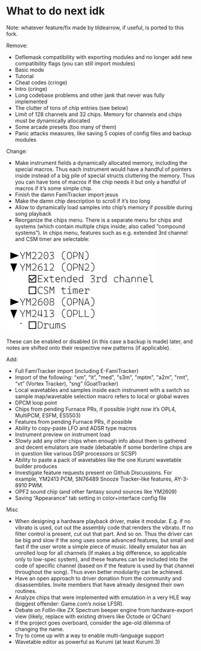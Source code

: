 # What to do next idk

Note: whatever feature/fix made by tildearrow, if useful, is ported to this fork.

Remove:
- Deflemask compatibility with exporting modules and no longer add new compatibility flags (you can still import modules)
- Basic mode
- Tutorial
- Cheat codes (cringe)
- Intro (cringe)
- Long codebase problems and other jank that never was fully implemented
- The clutter of tons of chip entries (see below)
- Limit of 128 channels and 32 chips. Memory for channels and chips must be dynamically allocated
- Some arcade presets (too many of them)
- Panic attacks measures, like saving 5 copies of config files and backup modules

Change:
- Make instrument fields a dynamically allocated memory, including the special macros. Thus each instrument would have a handful of pointers inside instead of a big pile of special structs cluttering the memory. Thus you can have tons of macros if the chip needs it but only a handful of macros if it’s some simple chip.
- Finish the damn FamiTracker import jesus
- Make the damn chip description to scroll if it’s too long
- Allow to dynamically load samples into chip’s memory if possible during song playback
- Reorganize the chips menu. There is a separate menu for chips and systems (which contain multiple chips inside; also called “compound systems”). In chips menu, features such as e.g. extended 3rd channel and CSM timer are selectable: 

![](chip_menu_draft.png)

These can be enabled or disabled (in this case a backup is made) later, and notes are shifted onto their respective new patterns (if applicable).

Add:
- Full FamiTracker import (including E-FamiTracker)
- Import of the following: “xm”, “it”, "med", "s3m", "mptm", "a2m", "rmt", “vt” (Vortex Tracker), “sng” (GoatTracker)
- Local wavetables and samples inside each instrument with a switch so sample map/wavetable selection macro refers to local or global waves
- DPCM loop point
- Chips from pending Furnace PRs, if possible (right now it’s OPL4, MultiPCM, ESFM, ES5503)
- Features from pending Furnace PRs, if possible
- Ability to copy-paste LFO and ADSR type macros
- Instrument preview on instrument load
- Slowly add any other chips when enough info about them is gathered and decent emulators are made (debatable if some borderline chips are in question like various DSP processors or SCSP)
- Ability to paste a pack of wavetables like the one Kurumi wavetable builder produces
- Investigate feature requests present on Github Discussions. For example, YM2413 PCM, SN76489 Snooze Tracker-like features, AY-3-8910 PWM.
- OPF2 sound chip (and other fantasy sound sources like YM2609)
- Saving “Appearance” tab setting in color+interface config file

Misc
- When designing a hardware playback driver, make it modular. E.g. if no vibrato is used, cut out the assembly code that renders the vibrato. If no filter control is present, cut out that part. And so on. Thus the driver can be big and slow if the song uses some advanced features, but small and fast if the user wrote a simple piece of music. Ideally emulator has an unrolled loop for all channels (if makes a big difference, so applicable only to low-spec system), and these features can be included into the code of specific channel (based on if the feature is used by that channel throughout the song). Thus even better modularity can be achieved.
- Have an open approach to driver donation from the community and disassemblies. Invite members that have already designed their own routines.
- Analyze chips that were implemented with emulation in a very HLE way (biggest offender: Game.com’s noise LFSR).
- Debate on Follin-like ZX Spectrum beeper engine from hardware-export view (likely, replace with existing drivers like Octode or QChan)
- If the project goes overboard, consider the age-old dilemma of changing the name.
- Try to come up with a way to enable multi-language support
- Wavetable editor as powerful as Kurumi (at least Kurumi 3)
